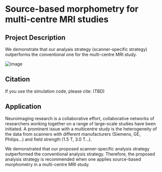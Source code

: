 # Source-based morphometry for multi-centre MRI studies
## Project Description

We demonstrate that our analyais strategy (scanner-specific strategy) outperforms the conventional one for the multi-centre MRI study. 

![image](resources/flowchart.bmp)

## Citation
If you use the simulation code, please cite: (TBD)

## Application 

Neuroimaging research is a collaborative effort, collaborative networks of researchers working together on a range of large-scale studies have been initiated. A prominent issue with a multicentre study is the heterogeneity of the data from scanners with different manufacturers (Siemens, GE, Philips…) and field strength (1.5 T, 3.0 T…).

We demonstrated that our proposed scanner-specific analysis strategy outperformed the conventional analysis strategy. Therefore, the proposed analysis strategy is recommended when one applies source-based morphometry in a multi-centre MRI study.

